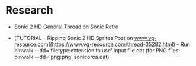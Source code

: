 # Research

* [Sonic 2 HD General Thread on Sonic Retro](https://forums.sonicretro.org/index.php?threads/sonic-2-hd-general.33069/)

* [TUTORIAL - Ripping Sonic 2 HD Sprites Post on www.vg-resource.com](https://www.vg-resource.com/thread-35282.html) - Run binwalk --dd='filetype:extension to use' input file.dat (for PNG files: binwalk --dd='png:png' sonicorca.dat)

